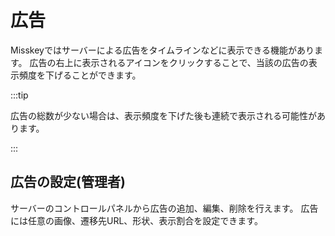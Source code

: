 # 広告

Misskeyではサーバーによる広告をタイムラインなどに表示できる機能があります。
広告の右上に表示されるアイコンをクリックすることで、当該の広告の表示頻度を下げることができます。

:::tip

広告の総数が少ない場合は、表示頻度を下げた後も連続で表示される可能性があります。

:::

## 広告の設定(管理者)

サーバーのコントロールパネルから広告の追加、編集、削除を行えます。
広告には任意の画像、遷移先URL、形状、表示割合を設定できます。
